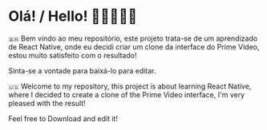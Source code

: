 # Olá! / Hello! 👋🇧🇷🇺🇸

`🇧🇷` Bem vindo ao meu repositório, este projeto trata-se de um aprendizado de React Native, onde eu decidi criar um clone da interface do Prime Vídeo, estou muito satisfeito com o resultado!

Sinta-se a vontade para baixá-lo para editar.

`🇺🇸` Welcome to my repository, this project is about learning React Native, where I decided to create a clone of the Prime Video interface, I'm very pleased with the result!

Feel free to Download and edit it!
